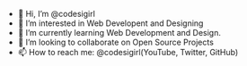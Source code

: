 - 👋 Hi, I’m @codesigirl
- 👀 I’m interested in Web Developent and Designing
- 🌱 I’m currently learning Web Development and Design.
- 💞️ I’m looking to collaborate on Open Source Projects
- 📫 How to reach me: @codesigirl(YouTube, Twitter, GitHub)

<!---
codesigirl/codesigirl is a ✨ special ✨ repository because its `README.md` (this file) appears on your GitHub profile.
You can click the Preview link to take a look at your changes.
--->
